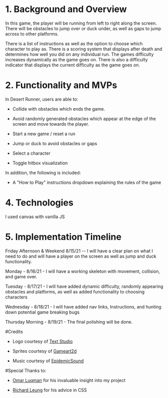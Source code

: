 <h1>1. Background and Overview</h1>

In this game, the player will be running from left to right
along the screen. There will be obstacles to jump over or 
duck under, as well as gaps to jump across to other platforms.

There is a list of instructions as well as the option 
to choose which character to play as. There is a scoring 
system that displays after death and determines how well
you did on any individual run. The games difficulty increases
dynamically as the game goes on. There is also a difficulty 
indicator that displays the current difficulty as the game 
goes on. 

<h1>2. Functionality and MVPs</h1>

In Desert Runner, users are able to:

- Collide with obstacles which ends the game.

- Avoid randomly generated obstacles which appear at the edge of the screen and move towards the player.

- Start a new game / reset a run

- Jump or duck to avoid obstacles or gaps

- Select a character

- Toggle hitbox visualization 

 

In addition, the following is included:

- A "How to Play" instructions dropdown explaining the rules of the game




<h1>4. Technologies</h1>

I used canvas with vanilla JS

<h1>5. Implementation Timeline</h1>

Friday Afternoon & Weekend  8/15/21 -- I will have a clear plan on what I need to do and will have a player on the screen as well as jump and duck functionality.

Monday - 8/16/21 - I will have a working skeleton with movement, collision, and game over.

Tuesday - 8/17/21 - I will have added dynamic difficulty, randomly appearing obstacles and platforms, as well as added functionality to choosing characters

Wednesday - 8/18/21 - I will have added nav links, Instructions, and hunting down potential game breaking bugs

Thursday Morning - 8/19/21 - The final polishing will be done.


#Credits 

-  Logo courtesy of <a id="logo-gen" href="https://www.textstudio.co/" title="TextStudio">Text Studio</a>

- Sprites courtesy of <a id="logo-gen" href="https://www.gameart2d.com/">Gameart2d</a>

- Music courtesy of <a href="https://www.epidemicsound.com/">EpidemicSound</a>

#Special Thanks to:

- <a href="https://github.com/omarluq">Omar Luqman</a> for his invaluable insight into my project

- <a href="https://github.com/rzleu">Richard Leung</a> for his advice in CSS





